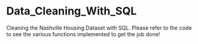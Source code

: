 # Data_Cleaning_With_SQL
Cleaning the Nashville Housing Dataset with SQL.  Please refer to the code to see the various functions implemented to get the job done!
